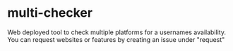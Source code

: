 # multi-checker
Web deployed tool to check multiple platforms for a usernames availability. 
You can request websites or features by creating an issue under "request"
